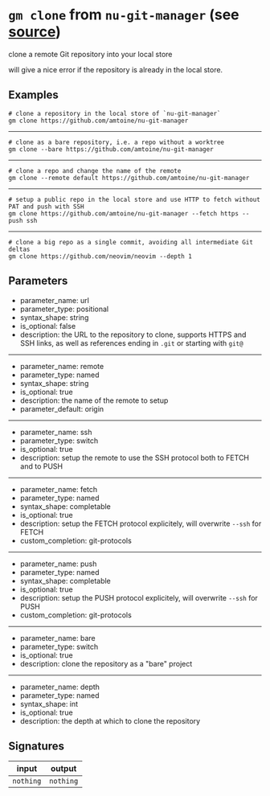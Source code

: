 # `gm clone` from `nu-git-manager` (see [source](https://github.com/amtoine/nu-git-manager/blob/main/pkgs/nu-git-manager/nu-git-manager/mod.nu#L88))
clone a remote Git repository into your local store

will give a nice error if the repository is already in the local store.

## Examples
```nushell
# clone a repository in the local store of `nu-git-manager`
gm clone https://github.com/amtoine/nu-git-manager
```
---
```nushell
# clone as a bare repository, i.e. a repo without a worktree
gm clone --bare https://github.com/amtoine/nu-git-manager
```
---
```nushell
# clone a repo and change the name of the remote
gm clone --remote default https://github.com/amtoine/nu-git-manager
```
---
```nushell
# setup a public repo in the local store and use HTTP to fetch without PAT and push with SSH
gm clone https://github.com/amtoine/nu-git-manager --fetch https --push ssh
```
---
```nushell
# clone a big repo as a single commit, avoiding all intermediate Git deltas
gm clone https://github.com/neovim/neovim --depth 1
```

## Parameters
- parameter_name: url
- parameter_type: positional
- syntax_shape: string
- is_optional: false
- description: the URL to the repository to clone, supports HTTPS and SSH links, as well as references ending in `.git` or starting with `git@`
---
- parameter_name: remote
- parameter_type: named
- syntax_shape: string
- is_optional: true
- description: the name of the remote to setup
- parameter_default: origin
---
- parameter_name: ssh
- parameter_type: switch
- is_optional: true
- description: setup the remote to use the SSH protocol both to FETCH and to PUSH
---
- parameter_name: fetch
- parameter_type: named
- syntax_shape: completable<string>
- is_optional: true
- description: setup the FETCH protocol explicitely, will overwrite `--ssh` for FETCH
- custom_completion: git-protocols
---
- parameter_name: push
- parameter_type: named
- syntax_shape: completable<string>
- is_optional: true
- description: setup the PUSH protocol explicitely, will overwrite `--ssh` for PUSH
- custom_completion: git-protocols
---
- parameter_name: bare
- parameter_type: switch
- is_optional: true
- description: clone the repository as a "bare" project
---
- parameter_name: depth
- parameter_type: named
- syntax_shape: int
- is_optional: true
- description: the depth at which to clone the repository

## Signatures
| input     | output    |
| --------- | --------- |
| `nothing` | `nothing` |

